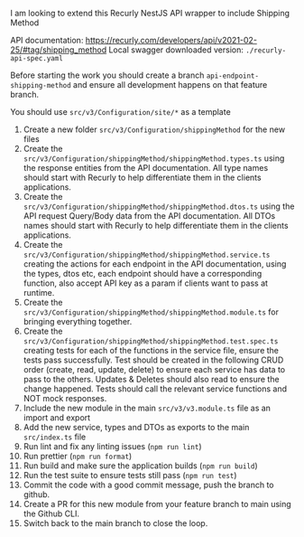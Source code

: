I am looking to extend this Recurly NestJS API wrapper to include Shipping Method

API documentation: https://recurly.com/developers/api/v2021-02-25/#tag/shipping_method 
Local swagger downloaded version: `./recurly-api-spec.yaml`

Before starting the work you should create a branch `api-endpoint-shipping-method` and ensure all development happens on that feature branch.

You should use `src/v3/Configuration/site/*` as a template

1. Create a new folder `src/v3/Configuration/shippingMethod` for the new files
2. Create the `src/v3/Configuration/shippingMethod/shippingMethod.types.ts` using the response entities from the API documentation. All type names should start with Recurly to help differentiate them in the clients applications. 
3. Create the `src/v3/Configuration/shippingMethod/shippingMethod.dtos.ts` using the API request Query/Body data from the API documentation. All DTOs names should start with Recurly to help differentiate them in the clients applications. 
4. Create the `src/v3/Configuration/shippingMethod/shippingMethod.service.ts` creating the actions for each endpoint in the API documentation, using the types, dtos etc, each endpoint should have a corresponding function, also accept API key as a param if clients want to pass at runtime. 
5. Create the `src/v3/Configuration/shippingMethod/shippingMethod.module.ts` for bringing everything together.
6. Create the `src/v3/Configuration/shippingMethod/shippingMethod.test.spec.ts` creating tests for each of the functions in the service file, ensure the tests pass successfully. Test should be created in the following CRUD order (create, read, update, delete) to ensure each service has data to pass to the others. Updates & Deletes should also read to ensure the change happened. Tests should call the relevant service functions and NOT mock responses. 
7. Include the new module in the main `src/v3/v3.module.ts` file as an import and export
8. Add the new service, types and DTOs as exports to the main `src/index.ts` file
9. Run lint and fix any linting issues (`npm run lint`)
10. Run prettier (`npm run format`)
11. Run build and make sure the application builds (`npm run build`)
12. Run the test suite to ensure tests still pass (`npm run test`)
13. Commit the code with a good commit message, push the branch to github.
14. Create a PR for this new module from your feature branch to main using the Github CLI.
15. Switch back to the main branch to close the loop.